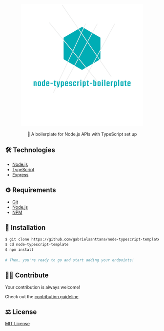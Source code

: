 <div align="center">
  <img src="./.github/logo.png" alt="node-typescript-template" width="400" />
</div>

<p align="center">🧬 A boilerplate for Node.js APIs with TypeScript set up</p>

## 🛠️ Technologies

<ul>
  <li><a href="https://nodejs.org/en/docs/">Node.js</a></li>
  <li><a href="https://www.typescriptlang.org/">TypeScript</a></li>
  <li><a href="https://github.com/expressjs/express">Express</a></li>
</ul>

## ⚙️ Requirements

<ul>
  <li><a href="https://git-scm.com/">Git</a></li>
  <li><a href="https://nodejs.org/en/">Node.js</a></li>
  <li><a href="https://www.npmjs.com/">NPM</a></li>
</ul>
</ul>

## 🚀 Installation

```bash
$ git clone https://github.com/gabrielsanttana/node-typescript-template
$ cd node-typescript-template
$ npm install

# Then, you're ready to go and start adding your endpoints!
```

## 💁🏽 Contribute

Your contribution is always welcome!

Check out the [contribution guideline](https://github.com/gabrielsanttana/node-typescript-boilerplate/blob/main/CONTRIBUTING.md).

## ⚖️ License

[MIT License](https://github.com/gabrielsanttana/node-typescript-boilerplate/blob/main/LICENSE)
